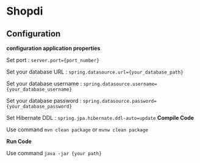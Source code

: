 # Shopdi

## Configuration

**configuration application properties**

Set port : ``` server.port={port_number} ```

Set your database URL : ``` spring.datasource.url={your_database_path} ```

Set your database username : ``` spring.datasource.username={your_database_username} ```

Set your database password : ``` spring.datasource.password={your_database_password} ```

Set Hibernate DDL : ``` spring.jpa.hibernate.ddl-auto=update ```
**Compile Code**

Use command ``` mvn clean package ``` or  ``` mvnw clean package ```

**Run Code**

Use command ``` java -jar {your path} ```
